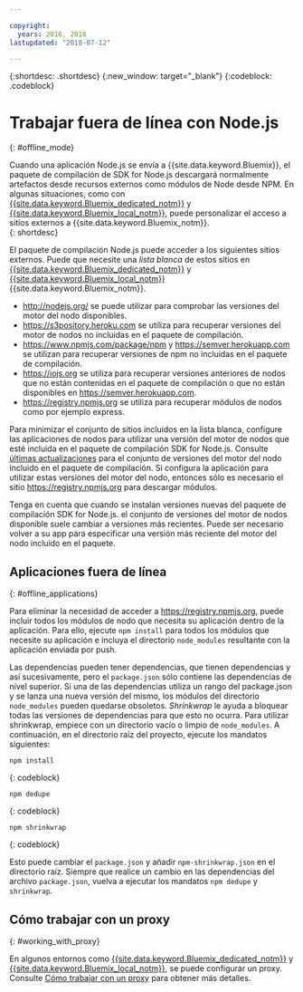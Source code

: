 ```yaml
---

copyright:
  years: 2016, 2018
lastupdated: "2018-07-12"

---
```


{:shortdesc: .shortdesc}
{:new_window: target="_blank"}
{:codeblock: .codeblock}


# Trabajar fuera de línea con Node.js
{: #offline_mode}

Cuando una aplicación Node.js se envía a {{site.data.keyword.Bluemix}}, el paquete de compilación de SDK for Node.js descargará normalmente artefactos desde recursos externos como módulos de Node desde NPM.  En algunas situaciones, como con [{{site.data.keyword.Bluemix_dedicated_notm}}](/docs/dedicated/index.html#dedicated) y [{{site.data.keyword.Bluemix_local_notm}}](/docs/local/index.html#local), puede personalizar el acceso a sitios externos a {{site.data.keyword.Bluemix_notm}}.  
{: shortdesc}

El paquete de compilación Node.js puede acceder a los siguientes sitios externos. Puede que necesite una *lista blanca* de estos sitios en [{{site.data.keyword.Bluemix_dedicated_notm}}](/docs/dedicated/index.html#dedicated) y [{{site.data.keyword.Bluemix_local_notm}}](/docs/local/index.html#local) {{site.data.keyword.Bluemix_notm}}.

* http://nodejs.org/ se puede utilizar para comprobar las versiones del motor del nodo disponibles.
* https://s3pository.heroku.com se utiliza para recuperar versiones del motor de nodos no incluidas en el paquete de compilación.
*  https://www.npmjs.com/package/npm y https://semver.herokuapp.com se utilizan para recuperar versiones de npm no incluidas en el paquete de compilación.
* https://iojs.org se utiliza para recuperar versiones anteriores de nodos que no están contenidas en el paquete de compilación o que no están disponibles en https://semver.herokuapp.com.
* https://registry.npmjs.org se utiliza para recuperar módulos de nodos como por ejemplo express.

Para minimizar el conjunto de sitios incluidos en la lista blanca, configure las aplicaciones de nodos para utilizar una versión del motor de nodos que esté incluida en el paquete de compilación SDK for Node.js.  Consulte [últimas actualizaciones](/docs/runtimes/nodejs/updates.html) para el conjunto de versiones del motor del nodo incluido en el paquete de compilación.  Si configura la aplicación para utilizar estas versiones del motor del nodo, entonces sólo es necesario el sitio https://registry.npmjs.org para descargar módulos.

Tenga en cuenta que cuando se instalan versiones nuevas del paquete de compilación SDK for Node.js. el conjunto de versiones del motor de nodos disponible suele cambiar a versiones más recientes.  Puede ser necesario volver a su app para especificar una versión más reciente del motor del nodo incluido en el paquete.


## Aplicaciones fuera de línea
{: #offline_applications}

Para eliminar la necesidad de acceder a https://registry.npmjs.org, puede incluir todos los módulos de nodo que necesita su aplicación dentro de la aplicación.  Para ello, ejecute `npm install` para todos los módulos que necesite su aplicación e incluya el directorio `node_modules` resultante con la aplicación enviada por push.

Las dependencias pueden tener dependencias, que tienen dependencias y así sucesivamente, pero el `package.json` sólo contiene las dependencias de nivel superior. Si una de las dependencias utiliza un rango del package.json y se lanza una nueva versión del mismo, los módulos del directorio `node_modules` pueden quedarse obsoletos. *Shrinkwrap* le ayuda a bloquear todas las versiones de dependencias para que esto no ocurra.  Para utilizar shrinkwrap, empiece con un directorio vacío o limpio de `node_modules`. A continuación, en el directorio raíz del proyecto, ejecute los mandatos siguientes:

```
npm install
```
{: codeblock}

```
npm dedupe
```
{: codeblock}

```
npm shrinkwrap
```
{: codeblock}

Esto puede cambiar el `package.json` y añadir `npm-shrinkwrap.json` en el directorio raíz.
Siempre que realice un cambio en las dependencias del archivo `package.json`, vuelva a ejecutar los mandatos `npm dedupe` y `shrinkwrap`.

## Cómo trabajar con un proxy
{: #working_with_proxy}

En algunos entornos como [{{site.data.keyword.Bluemix_dedicated_notm}}](/docs/dedicated/index.html#dedicated) y [{{site.data.keyword.Bluemix_local_notm}}](/docs/local/index.html#local), se puede configurar un proxy. Consulte [Cómo trabajar con un proxy](/docs/runtimes-common/workingWithProxy.html) para obtener más detalles.
